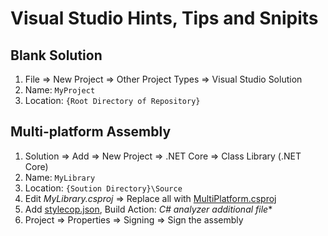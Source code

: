 # Visual Studio Hints, Tips and Snipits

## Blank Solution

1. File => New Project => Other Project Types => Visual Studio Solution
2. Name: `MyProject`
3. Location: `{Root Directory of Repository}`

## Multi-platform Assembly

1. Solution => Add => New Project => .NET Core => Class Library (.NET Core)
2. Name: `MyLibrary`
3. Location: `{Soution Directory}\Source`
4. Edit *MyLibrary.csproj* => Replace all with [MultiPlatform.csproj](msbuild.md)
5. Add [stylecop.json](msbuild.md), Build Action: *C# analyzer additional file**
6. Project => Properties => Signing => Sign the assembly
